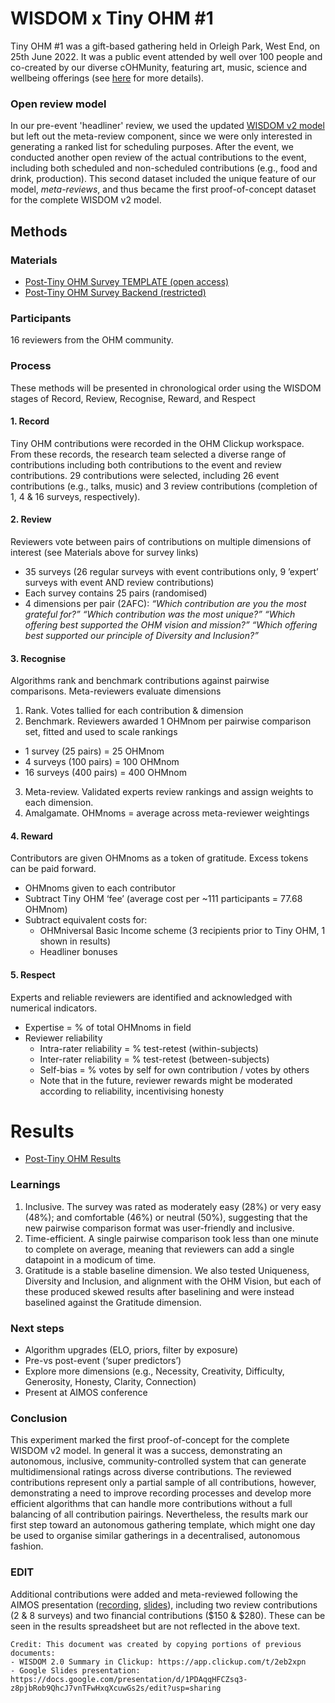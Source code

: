 # WISDOM x Tiny OHM #1

Tiny OHM #1 was a gift-based gathering held in Orleigh Park, West End, on 25th June 2022. It was a public event attended by well over 100 people and co-created by our diverse cOHMunity, featuring art, music, science and wellbeing offerings (see [here](https://github.com/openheartmind/WISDOM/blob/main/reports/2022-06-25_Tiny-OHM-1.md) for more details).

### Open review model
In our pre-event 'headliner' review, we used the updated [WISDOM v2 model](https://github.com/openheartmind/WISDOM/blob/main/reports/WISDOM_v2.md) but left out the meta-review component, since we were only interested in generating a ranked list for scheduling purposes. After the event, we conducted another open review of the actual contributions to the event, including both scheduled and non-scheduled contributions (e.g., food and drink, production). This second dataset included the unique feature of our model, _meta-reviews_, and thus became the first proof-of-concept dataset for the complete WISDOM v2 model.

## Methods
### Materials
- [Post-Tiny OHM Survey TEMPLATE (open access)](https://docs.google.com/spreadsheets/d/1tkwqzx2RmbYZXYHtkanUfepgWaoiAusp5NAXUO5jKNc/edit?usp=sharing)
- [Post-Tiny OHM Survey Backend (restricted)](https://docs.google.com/spreadsheets/d/1Z4Y0bLmKW8koYfsDj0iMaQP9yS4P6-WhScdvgzu4-wE/edit?usp=sharing)

### Participants
16 reviewers from the OHM community. 

### Process
These methods will be presented in chronological order using the WISDOM stages of Record, Review, Recognise, Reward, and Respect 

#### 1. Record
Tiny OHM contributions were recorded in the OHM Clickup workspace. From these records, the research team selected a diverse range of contributions including both contributions to the event and review contributions. 29 contributions were selected, including 26 event contributions (e.g., talks, music) and 3 review contributions (completion of 1, 4 & 16 surveys, respectively). 

#### 2. Review
Reviewers vote between pairs of contributions on multiple dimensions of interest (see Materials above for survey links)
- 35 surveys (26 regular surveys with event contributions only, 9 ’expert’ surveys with event AND review contributions)
- Each survey contains 25 pairs (randomised)
- 4 dimensions per pair (2AFC):
_“Which contribution are you the most grateful for?”
“Which contribution was the most unique?”
“Which offering best supported the OHM vision and mission?”
“Which offering best supported our principle of Diversity and Inclusion?”_

#### 3. Recognise
Algorithms rank and benchmark contributions against pairwise comparisons. Meta-reviewers evaluate dimensions
1. Rank. Votes tallied for each contribution & dimension
2. Benchmark. Reviewers awarded 1 OHMnom per pairwise comparison set, fitted and used to scale rankings
- 1 survey (25 pairs) = 25 OHMnom
- 4 surveys (100 pairs) = 100 OHMnom
- 16 surveys (400 pairs) = 400 OHMnom
3. Meta-review. Validated experts review rankings and assign weights to each dimension.
4. Amalgamate. OHMnoms = average across meta-reviewer weightings

#### 4. Reward
Contributors are given OHMnoms as a token of gratitude. Excess tokens can be paid forward.
- OHMnoms given to each contributor
- Subtract Tiny OHM ‘fee’ (average cost per ~111 participants = 77.68 OHMnom)
- Subtract equivalent costs for:
  - OHMniversal Basic Income scheme (3 recipients prior to Tiny OHM, 1 shown in results)
  - Headliner bonuses

#### 5. Respect
Experts and reliable reviewers are identified and acknowledged with numerical indicators.
- Expertise = % of total OHMnoms in field
- Reviewer reliability
  - Intra-rater reliability = % test-retest (within-subjects)
  - Inter-rater reliability = % test-retest (between-subjects)
  - Self-bias = % votes by self for own contribution / votes by others
  - Note that in the future, reviewer rewards might be moderated according to reliability, incentivising honesty

# Results
- [Post-Tiny OHM Results](https://docs.google.com/spreadsheets/d/1HS7HFa9y6PfF61_wTuCAbj9RTHe94VLXulS0pDYgtns/edit?usp=sharing)

### Learnings
1. Inclusive. The survey was rated as moderately easy (28%) or very easy (48%); and comfortable (46%) or neutral (50%), suggesting that the new pairwise comparison format was user-friendly and inclusive. 
2. Time-efficient. A single pairwise comparison took less than one minute to complete on average, meaning that reviewers can add a single datapoint in a modicum of time. 
3. Gratitude is a stable baseline dimension. We also tested Uniqueness, Diversity and Inclusion, and alignment with the OHM Vision, but each of these produced skewed results after baselining and were instead baselined against the Gratitude dimension. 

### Next steps
- Algorithm upgrades (ELO, priors, filter by exposure)
- Pre-vs post-event (‘super predictors’)
- Explore more dimensions (e.g., Necessity, Creativity, Difficulty, Generosity, Honesty, Clarity, Connection)
- Present at AIMOS conference 

### Conclusion
This experiment marked the first proof-of-concept for the complete WISDOM v2 model. In general it was a success, demonstrating an autonomous, inclusive, community-controlled system that can generate multidimensional ratings across diverse contributions. The reviewed contributions represent only a partial sample of all contributions, however, demonstrating a need to improve recording processes and develop more efficient algorithms that can handle more contributions without a full balancing of all contribution pairings. Nevertheless, the results mark our first step toward an autonomous gathering template, which might one day be used to organise similar gatherings in a decentralised, autonomous fashion. 

### EDIT
Additional contributions were added and meta-reviewed following the AIMOS presentation ([recording](https://youtu.be/NHgG599NoSk?si=CKAcxIM36oMvLlPc), [slides](https://docs.google.com/presentation/d/1PDAqqHFCZsq3-z8pjbRob9QhcJ7vnTFwHxqXcuwGs2s/edit?usp=sharing)), including two review contributions (2 & 8 surveys) and two financial contributions ($150 & $280). These can be seen in the results spreadsheet but are not reflected in the above text. 


~~~
Credit: This document was created by copying portions of previous documents:
- WISDOM 2.0 Summary in Clickup: https://app.clickup.com/t/2eb2xpn
- Google Slides presentation: https://docs.google.com/presentation/d/1PDAqqHFCZsq3-z8pjbRob9QhcJ7vnTFwHxqXcuwGs2s/edit?usp=sharing

